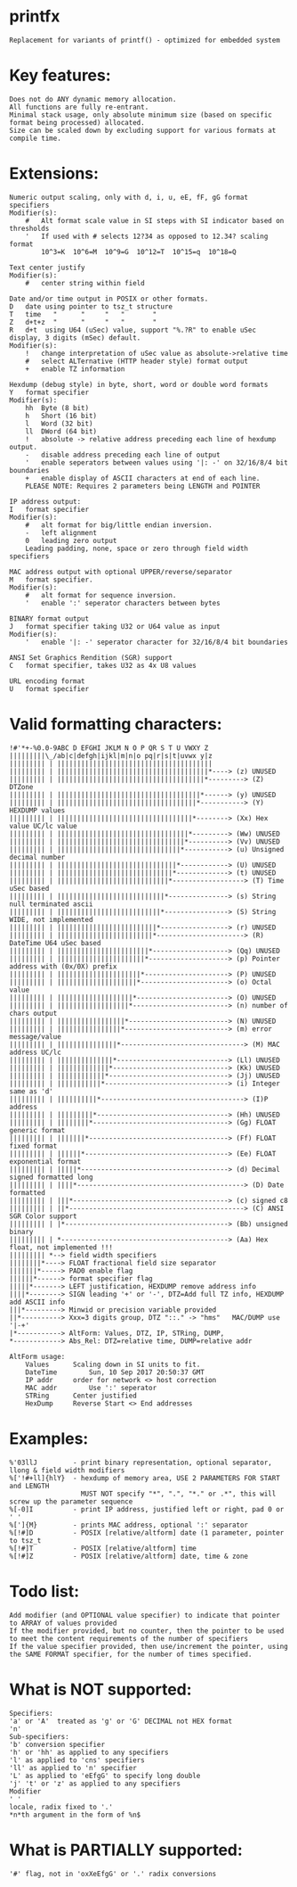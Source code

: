 # printfx
	Replacement for variants of printf() - optimized for embedded system

# Key features:
	Does not do ANY dynamic memory allocation.
	All functions are fully re-entrant.
	Minimal stack usage, only absolute minimum size (based on specific format being processed) allocated.
	Size can be scaled down by excluding support for various formats at compile time.

# Extensions:
	Numeric output scaling, only with d, i, u, eE, fF, gG format specifiers
	Modifier(s):
		#	Alt format scale value in SI steps with SI indicator based on thresholds
		'	If used with # selects 12?34 as opposed to 12.34? scaling format
			10^3=K  10^6=M  10^9=G  10^12=T  10^15=q  10^18=Q

	Text center justify
	Modifier(s):
		#	center string within field

	Date and/or time output in POSIX or other formats.
	D	date using pointer to tsz_t structure
	T	time   "      "     "   "       "
	Z	d+t+z  "      "     "   "       "
	R	d+t  using U64 (uSec) value, support "%.?R" to enable uSec display, 3 digits (mSec) default.
	Modifier(s):
		!	change interpretation of uSec value as absolute->relative time
		#	select ALTernative (HTTP header style) format output
		+	enable TZ information

	Hexdump (debug style) in byte, short, word or double word formats
	Y	format specifier
	Modifier(s):
		hh	Byte (8 bit)
		h	Short (16 bit)
		l	Word (32 bit)
		ll	DWord (64 bit)
		!	absolute -> relative address preceding each line of hexdump output.
		-	disable address preceding each line of output
		'	enable seperators between values using '|: -' on 32/16/8/4 bit boundaries
		+	enable display of ASCII characters at end of each line.
    	PLEASE NOTE: Requires 2 parameters being LENGTH and POINTER

	IP address output:
	I	format specifier
	Modifier(s):
		# 	alt format for big/little endian inversion.
		-	left alignment
		0	leading zero output
		Leading padding, none, space or zero through field width specifiers

	MAC address output with optional UPPER/reverse/separator
	M	format specifier.
	Modifier(s):
		# 	alt format for sequence inversion.
		'	enable ':' seperator characters between bytes

	BINARY format output
	J	format specifier taking U32 or U64 value as input
	Modifier(s):
		'	enable '|: -' seperator character for 32/16/8/4 bit boundaries

	ANSI Set Graphics Rendition (SGR) support
	C	format specifier, takes U32 as 4x U8 values

	URL encoding format
	U	format specifier
  	  
# Valid formatting characters:
	!#'*+-%0.0-9ABC D EFGHI JKLM N O P QR S T U VWXY Z
	|||||||||\_/ab|c|defgh|ijkl|m|n|o pq|r|s|t|uvwx y|z
	||||||||| | |||||||||||||||||||||||||||||||||||||||
	||||||||| | ||||||||||||||||||||||||||||||||||||||*----> (z) UNUSED
	||||||||| | |||||||||||||||||||||||||||||||||||||*---------> (Z) DTZone
	||||||||| | ||||||||||||||||||||||||||||||||||||*------> (y) UNUSED
	||||||||| | |||||||||||||||||||||||||||||||||||*-----------> (Y) HEXDUMP values
	||||||||| | ||||||||||||||||||||||||||||||||||*--------> (Xx) Hex value UC/lc value
	||||||||| | |||||||||||||||||||||||||||||||||*---------> (Ww) UNUSED
	||||||||| | ||||||||||||||||||||||||||||||||*----------> (Vv) UNUSED
	||||||||| | |||||||||||||||||||||||||||||||*-----------> (u) Unsigned decimal number
	||||||||| | ||||||||||||||||||||||||||||||*------------> (U) UNUSED
	||||||||| | |||||||||||||||||||||||||||||*-------------> (t) UNUSED
	||||||||| | ||||||||||||||||||||||||||||*------------------> (T) Time uSec based
	||||||||| | |||||||||||||||||||||||||||*---------------> (s) String null terminated ascii
	||||||||| | ||||||||||||||||||||||||||*----------------> (S) String WIDE, not implemented
	||||||||| | |||||||||||||||||||||||||*-----------------> (r) UNUSED
	||||||||| | ||||||||||||||||||||||||*----------------------> (R) DateTime U64 uSec based
	||||||||| | |||||||||||||||||||||||*-------------------> (Qq) UNUSED
	||||||||| | ||||||||||||||||||||||*--------------------> (p) Pointer address with (0x/0X) prefix
	||||||||| | |||||||||||||||||||||*---------------------> (P) UNUSED
	||||||||| | ||||||||||||||||||||*----------------------> (o) Octal value
	||||||||| | |||||||||||||||||||*-----------------------> (O) UNUSED
	||||||||| | ||||||||||||||||||*------------------------> (n) number of chars output
	||||||||| | |||||||||||||||||*-------------------------> (N) UNUSED
	||||||||| | ||||||||||||||||*--------------------------> (m) error message/value
	||||||||| | |||||||||||||||*-------------------------------> (M) MAC address UC/lc
	||||||||| | ||||||||||||||*----------------------------> (Ll) UNUSED
	||||||||| | |||||||||||||*-----------------------------> (Kk) UNUSED
	||||||||| | ||||||||||||*------------------------------> (Jj) UNUSED
	||||||||| | |||||||||||*-------------------------------> (i) Integer same as 'd'
	||||||||| | ||||||||||*------------------------------------> (I)P address
	||||||||| | |||||||||*---------------------------------> (Hh) UNUSED
	||||||||| | ||||||||*----------------------------------> (Gg) FLOAT generic format
	||||||||| | |||||||*-----------------------------------> (Ff) FLOAT fixed format
	||||||||| | ||||||*------------------------------------> (Ee) FLOAT exponential format
	||||||||| | |||||*-------------------------------------> (d) Decimal signed formatted long
	||||||||| | ||||*------------------------------------------> (D) Date formatted
	||||||||| | |||*---------------------------------------> (c) signed c8
	||||||||| | ||*--------------------------------------------> (C) ANSI SGR Color support
	||||||||| | |*-----------------------------------------> (Bb) unsigned binary
	||||||||| | *------------------------------------------> (Aa) Hex float, not implemented !!!
	||||||||| *--> field width specifiers
	||||||||*----> FLOAT fractional field size separator
	|||||||*-----> PAD0 enable flag
	||||||*------> format specifier flag
	|||||*-------> LEFT justification, HEXDUMP remove address info
	||||*--------> SIGN leading '+' or '-',	DTZ=Add full TZ info, HEXDUMP add ASCII info
	|||*---------> Minwid or precision variable provided
	||*----------> Xxx=3 digits group, DTZ "::." -> "hms"	MAC/DUMP use '|-+'
	|*-----------> AltForm: Values, DTZ, IP, STRing, DUMP,
	*------------> Abs_Rel: DTZ=relative time, DUMP=relative addr
	
	AltForm usage:
		Values		Scaling down in SI units to fit.
		DateTime		Sun, 10 Sep 2017 20:50:37 GMT
		IP addr		order for network <> host correction
		MAC addr		Use ':' seperator
		STRing		Center justified
		HexDump		Reverse Start <> End addresses

# Examples:
	%'03llJ			- print binary representation, optional separator, llong & field width modifiers
	%['!#+ll]{hlY}	- hexdump of memory area, USE 2 PARAMETERS FOR START and LENGTH
					  MUST NOT specify "*", ".", "*." or .*", this will screw up the parameter sequence
	%[-0]I			- print IP address, justified left or right, pad 0 or ' '
	%[']{M}			- prints MAC address, optional ':' separator
	%[!#]D			- POSIX [relative/altform] date (1 parameter, pointer to tsz_t
	%[!#]T			- POSIX [relative/altform] time
	%[!#]Z			- POSIX [relative/altform] date, time & zone

# Todo list:
	Add modifier (and OPTIONAL value specifier) to indicate that pointer to ARRAY of values provided
	If the modifier provided, but no counter, then the pointer to be used to meet the content requirements of the number of specifiers
	If the value specifier provided, then use/increment the pointer, using the SAME FORMAT specifier, for the number of times specified.

# What is NOT supported:
	Specifiers:
	'a' or 'A'	treated as 'g' or 'G' DECIMAL not HEX format
	'n'
	Sub-specifiers:
	'b' conversion specifier
	'h' or 'hh' as applied to any specifiers
	'l' as applied to 'cns' specifiers
	'll' as applied to 'n' specifier
	'L' as applied to 'eEfgG' to specify long double
	'j' 't' or 'z' as applied to any specifiers	 
	Modifier
	' '
	locale, radix fixed to '.'
	*n*th argument in the form of %n$

# What is PARTIALLY supported:
	'#' flag, not in 'oxXeEfgG' or '.' radix conversions
